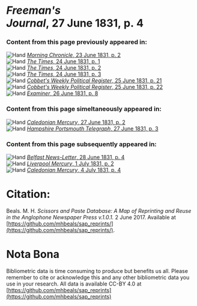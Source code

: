 # *Freeman's Journal*, 27 June 1831, p. 4  
  
### Content from this page previously appeared in:  
![Hand](http://scissorsandpaste.net/wp-content/uploads/2017/06/smallhandpointer.png) [*Morning Chronicle*, 23 June 1831, p. 2](https://mhbeals.github.io/sap_html/Morning-Chronicle/Morning-Chronicle-23-June-1831-p-2)  
![Hand](http://scissorsandpaste.net/wp-content/uploads/2017/06/smallhandpointer.png) [*The Times*, 24 June 1831, p. 1](https://mhbeals.github.io/sap_html/The-Times/The-Times-24-June-1831-p-1)  
![Hand](http://scissorsandpaste.net/wp-content/uploads/2017/06/smallhandpointer.png) [*The Times*, 24 June 1831, p. 2](https://mhbeals.github.io/sap_html/The-Times/The-Times-24-June-1831-p-2)  
![Hand](http://scissorsandpaste.net/wp-content/uploads/2017/06/smallhandpointer.png) [*The Times*, 24 June 1831, p. 3](https://mhbeals.github.io/sap_html/The-Times/The-Times-24-June-1831-p-3)  
![Hand](http://scissorsandpaste.net/wp-content/uploads/2017/06/smallhandpointer.png) [*Cobbet's Weekly Political Register*, 25 June 1831, p. 21](https://mhbeals.github.io/sap_html/Cobbet's-Weekly-Political-Register/Cobbet's-Weekly-Political-Register-25-June-1831-p-21)  
![Hand](http://scissorsandpaste.net/wp-content/uploads/2017/06/smallhandpointer.png) [*Cobbet's Weekly Political Register*, 25 June 1831, p. 22](https://mhbeals.github.io/sap_html/Cobbet's-Weekly-Political-Register/Cobbet's-Weekly-Political-Register-25-June-1831-p-22)  
![Hand](http://scissorsandpaste.net/wp-content/uploads/2017/06/smallhandpointer.png) [*Examiner*, 26 June 1831, p. 8](https://mhbeals.github.io/sap_html/Examiner/Examiner-26-June-1831-p-8)  
  
### Content from this page simeltaneously appeared in:  
![Hand](http://scissorsandpaste.net/wp-content/uploads/2017/06/smallhandpointer.png) [*Caledonian Mercury*, 27 June 1831, p. 2](https://mhbeals.github.io/sap_html/Caledonian-Mercury/Caledonian-Mercury-27-June-1831-p-2)  
![Hand](http://scissorsandpaste.net/wp-content/uploads/2017/06/smallhandpointer.png) [*Hampshire Portsmouth Telegraph*, 27 June 1831, p. 3](https://mhbeals.github.io/sap_html/Hampshire-Portsmouth-Telegraph/Hampshire-Portsmouth-Telegraph-27-June-1831-p-3)  
  
### Content from this page subsequently appeared in:  
![Hand](http://scissorsandpaste.net/wp-content/uploads/2017/06/smallhandpointer.png) [*Belfast News-Letter*, 28 June 1831, p. 4](https://mhbeals.github.io/sap_html/Belfast-News-Letter/Belfast-News-Letter-28-June-1831-p-4)  
![Hand](http://scissorsandpaste.net/wp-content/uploads/2017/06/smallhandpointer.png) [*Liverpool Mercury*, 1 July 1831, p. 2](https://mhbeals.github.io/sap_html/Liverpool-Mercury/Liverpool-Mercury-1-July-1831-p-2)  
![Hand](http://scissorsandpaste.net/wp-content/uploads/2017/06/smallhandpointer.png) [*Caledonian Mercury*, 4 July 1831, p. 4](https://mhbeals.github.io/sap_html/Caledonian-Mercury/Caledonian-Mercury-4-July-1831-p-4)  


# Citation: 

Beals. M. H. *Scissors and Paste Database: A Map of Reprinting and Reuse in the Anglophone Newspaper Press v.1.0.1.* 2 June 2017. Available at [https://github.com/mhbeals/sap_reprints/](https://github.com/mhbeals/sap_reprints/). 

# Nota Bona

Bibliometric data is time consuming to produce but benefits us all. Please remember to cite or acknowledge this and any other bibliometric data you use in your research. All data is available CC-BY 4.0 at [https://github.com/mhbeals/sap_reprints](https://github.com/mhbeals/sap_reprints)